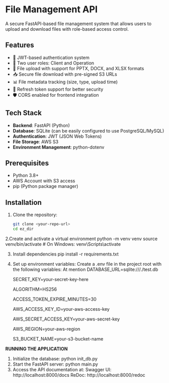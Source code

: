 # File Management API

A secure FastAPI-based file management system that allows users to upload and download files with role-based access control.

## Features

- 🔐 JWT-based authentication system
- 👥 Two user roles: Client and Operation
- 📁 File upload with support for PPTX, DOCX, and XLSX formats
- 📥 Secure file download with pre-signed S3 URLs
- 📊 File metadata tracking (size, type, upload time)
- 🔄 Refresh token support for better security
- 🛡️ CORS enabled for frontend integration

## Tech Stack

- **Backend**: FastAPI (Python)
- **Database**: SQLite (can be easily configured to use PostgreSQL/MySQL)
- **Authentication**: JWT (JSON Web Tokens)
- **File Storage**: AWS S3
- **Environment Management**: python-dotenv

## Prerequisites

- Python 3.8+
- AWS Account with S3 access
- pip (Python package manager)

## Installation

1. Clone the repository:
   ```bash
   git clone <your-repo-url>
   cd ez_dir
2.Create and activate a virtual environment
  python -m venv venv
  source venv/bin/activate  # On Windows: venv\Scripts\activate
  
3. Install dependencies
  pip install -r requirements.txt

4. Set up environment variables: Create a .env file in the project root with the following variables:
    At mention
    DATABASE_URL=sqlite:///./test.db
   
    SECRET_KEY=your-secret-key-here
   
    ALGORITHM=HS256
   
    ACCESS_TOKEN_EXPIRE_MINUTES=30
   
    AWS_ACCESS_KEY_ID=your-aws-access-key
   
    AWS_SECRET_ACCESS_KEY=your-aws-secret-key
   
    AWS_REGION=your-aws-region
   
    S3_BUCKET_NAME=your-s3-bucket-name

   
**RUNNING THE APPLICATION**
1. Initialize the database:
  python init_db.py
2. Start the FastAPI server:
    python main.py
3. Access the API documentation at:
    Swagger UI: http://localhost:8000/docs
    ReDoc: http://localhost:8000/redoc






  
